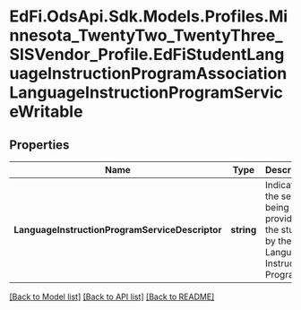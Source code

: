 # EdFi.OdsApi.Sdk.Models.Profiles.Minnesota_TwentyTwo_TwentyThree_SISVendor_Profile.EdFiStudentLanguageInstructionProgramAssociationLanguageInstructionProgramServiceWritable
## Properties

Name | Type | Description | Notes
------------ | ------------- | ------------- | -------------
**LanguageInstructionProgramServiceDescriptor** | **string** | Indicates the service being provided to the student by the Language Instruction Program. | 

[[Back to Model list]](../README.md#documentation-for-models) [[Back to API list]](../README.md#documentation-for-api-endpoints) [[Back to README]](../README.md)

